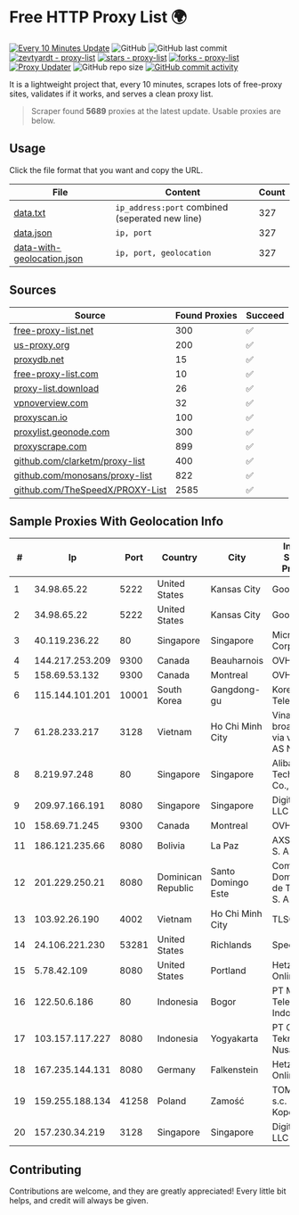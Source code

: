 
# Free HTTP Proxy List 🌍

[![Every 10 Minutes Update](https://github.com/mertguvencli/http-proxy-list/actions/workflows/main.yml/badge.svg?branch=main)](https://github.com/mertguvencli/http-proxy-list/actions/workflows/main.yml)
![GitHub](https://img.shields.io/github/license/mertguvencli/http-proxy-list)
![GitHub last commit](https://img.shields.io/github/last-commit/mertguvencli/http-proxy-list)
[![zevtyardt - proxy-list](https://img.shields.io/static/v1?label=zevtyardt&message=proxy-list&color=blue&logo=github)](https://github.com/zevtyardt/proxy-list "Go to GitHub repo")
[![stars - proxy-list](https://img.shields.io/github/stars/zevtyardt/proxy-list?style=social)](https://github.com/zevtyardt/proxy-list)
[![forks - proxy-list](https://img.shields.io/github/forks/zevtyardt/proxy-list?style=social)](https://github.com/zevtyardt/proxy-list)
[![Proxy Updater](https://github.com/zevtyardt/proxy-list/workflows/Proxy%20Updater/badge.svg)](https://github.com/zevtyardt/proxy-list/actions?query=workflow:"Proxy+Updater")
![GitHub repo size](https://img.shields.io/github/repo-size/zevtyardt/proxy-list)
[![GitHub commit activity](https://img.shields.io/github/commit-activity/m/zevtyardt/proxy-list?logo=commits)](https://github.com/zevtyardt/proxy-list/commits/main)

It is a lightweight project that, every 10 minutes, scrapes lots of free-proxy sites, validates if it works, and serves a clean proxy list.

> Scraper found **5689** proxies at the latest update. Usable proxies are below.

## Usage

Click the file format that you want and copy the URL.

|File|Content|Count|
|----|-------|-----|
|[data.txt](https://raw.githubusercontent.com/mertguvencli/http-proxy-list/main/proxy-list/data.txt)|`ip_address:port` combined (seperated new line)|327|
|[data.json](https://raw.githubusercontent.com/mertguvencli/http-proxy-list/main/proxy-list/data.json)|`ip, port`|327|
|[data-with-geolocation.json](https://raw.githubusercontent.com/mertguvencli/http-proxy-list/main/proxy-list/data-with-geolocation.json)|`ip, port, geolocation`|327|

## Sources

|Source|Found Proxies|Succeed|
|------|-------------|-------|
|[free-proxy-list.net](https://free-proxy-list.net)|300|✅|
|[us-proxy.org](https://www.us-proxy.org)|200|✅|
|[proxydb.net](http://proxydb.net)|15|✅|
|[free-proxy-list.com](https://free-proxy-list.com/?page=&port=&type%5B%5D=http&type%5B%5D=https&up_time=0&search=Search)|10|✅|
|[proxy-list.download](https://www.proxy-list.download/HTTP)|26|✅|
|[vpnoverview.com](https://vpnoverview.com/privacy/anonymous-browsing/free-proxy-servers)|32|✅|
|[proxyscan.io](https://www.proxyscan.io)|100|✅|
|[proxylist.geonode.com](https://proxylist.geonode.com/api/proxy-list?limit=300&page=1&sort_by=lastChecked&sort_type=desc&protocols=http,https)|300|✅|
|[proxyscrape.com](https://api.proxyscrape.com/v2/?request=displayproxies&protocol=http&timeout=10000&country=all&ssl=all&anonymity=all)|899|✅|
|[github.com/clarketm/proxy-list](https://raw.githubusercontent.com/clarketm/proxy-list/master/proxy-list-raw.txt)|400|✅|
|[github.com/monosans/proxy-list](https://raw.githubusercontent.com/monosans/proxy-list/main/proxies/http.txt)|822|✅|
|[github.com/TheSpeedX/PROXY-List](https://raw.githubusercontent.com/TheSpeedX/PROXY-List/master/http.txt)|2585|✅|


## Sample Proxies With Geolocation Info

|#|Ip|Port|Country|City|Internet Service Provider|
|-|--|----|-------|----|-------------------------|
|1|34.98.65.22|5222|United States|Kansas City|Google LLC|
|2|34.98.65.22|5222|United States|Kansas City|Google LLC|
|3|40.119.236.22|80|Singapore|Singapore|Microsoft Corporation|
|4|144.217.253.209|9300|Canada|Beauharnois|OVH SAS|
|5|158.69.53.132|9300|Canada|Montreal|OVH SAS|
|6|115.144.101.201|10001|South Korea|Gangdong-gu|Korea Telecom|
|7|61.28.233.217|3128|Vietnam|Ho Chi Minh City|Vinadata broadcast via vinagame AS Number|
|8|8.219.97.248|80|Singapore|Singapore|Alibaba (US) Technology Co., Ltd.|
|9|209.97.166.191|8080|Singapore|Singapore|DigitalOcean, LLC|
|10|158.69.71.245|9300|Canada|Montreal|OVH SAS|
|11|186.121.235.66|8080|Bolivia|La Paz|AXS Bolivia S. A.|
|12|201.229.250.21|8080|Dominican Republic|Santo Domingo Este|Compañía Dominicana de Teléfonos S. A.|
|13|103.92.26.190|4002|Vietnam|Ho Chi Minh City|TLSOFT|
|14|24.106.221.230|53281|United States|Richlands|Spectrum|
|15|5.78.42.109|8080|United States|Portland|Hetzner Online GmbH|
|16|122.50.6.186|80|Indonesia|Bogor|PT Mora Telematika Indonesia|
|17|103.157.117.227|8080|Indonesia|Yogyakarta|PT Cloud Teknologi Nusantara|
|18|167.235.144.131|8080|Germany|Falkenstein|Hetzner Online GmbH|
|19|159.255.188.134|41258|Poland|Zamość|TOM-NET s.c. Dariusz Koper|
|20|157.230.34.219|3128|Singapore|Singapore|DigitalOcean, LLC|



## Contributing

Contributions are welcome, and they are greatly appreciated! Every
little bit helps, and credit will always be given.

